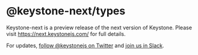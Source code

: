 # @keystone-next/types

Keystone-next is a preview release of the next version of Keystone. Please visit https://next.keystonejs.com/ for full details.

For updates, [follow @keystonejs on Twitter](https://twitter.com/keystonejs) and [join us in Slack](https://community.keystonejs.com/).
